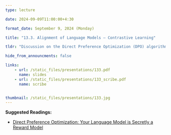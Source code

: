 ```yaml
---
type: lecture

date: 2024-09-09T11:00:00+4:30

format_date: September 9, 2024 (Monday)

title: "13.3. Alignment of Language Models – Contrastive Learning"

tldr: "Discussion on the Direct Preference Optimization (DPO) algorithm."

hide_from_announcments: false

links: 
    - url: /static_files/presentations/133.pdf
      name: slides
    - url: /static_files/presentations/133_scribe.pdf
      name: scribe


thumbnail: /static_files/presentations/133.jpg
---
```

<!-- Other additional contents using markdown -->
**Suggested Readings:**
- [Direct Preference Optimization: Your Language Model is Secretly a Reward Model](https://arxiv.org/pdf/2305.18290)
